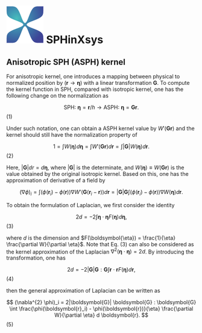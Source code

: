 # ![](../../assets/logo.png) SPHinXsys

## Anisotropic SPH (ASPH) kernel

For anisotropic kernel, one introduces a mapping between physical to normalized
position by $(\boldsymbol{r} \rightarrow \boldsymbol{\eta})$ with a linear transformation $\boldsymbol{G}$. 
To compute the kernel function in SPH, 
compared with isotropic kernel, one has the following change on the normalization as

$$ \text{SPH:} ~\boldsymbol{\eta} = \boldsymbol{r} / h \rightarrow \text{ASPH:} ~\boldsymbol{\eta} = \boldsymbol{G}\boldsymbol{r}.
$$ (1)

Under such notation, one can obtain a ASPH kernel value by $W'(\boldsymbol{G}\boldsymbol{r})$ and the kernel should still have the normalization property of 

$$
1 = \int W(\boldsymbol{\eta}) d \boldsymbol{\eta}
= \int W'(\boldsymbol{G}\boldsymbol{r}) d \boldsymbol{r} 
= \int |\boldsymbol{G}| W(\boldsymbol{\eta}) d \boldsymbol{r}. 
$$(2)

Here, $|\boldsymbol{G}| dr = d \boldsymbol{\eta}$, 
where $|\boldsymbol{G}|$ is the determinate, 
and $W(\boldsymbol{\eta}) \equiv W(\boldsymbol{G}\boldsymbol{r})$ is the value obtained
by the original isotropic kernel.
Based on this, one has the approximation of derivative of a field by

$$
(\nabla \phi)_i = \int \left(\phi(\boldsymbol{r}_i) - \phi(\boldsymbol{r})\right) \nabla W’(\boldsymbol{G}(\boldsymbol{r}_i - \boldsymbol{r})) 
d \boldsymbol{r}
=  |\boldsymbol{G}| \boldsymbol{G} 
\int \left(\phi(\boldsymbol{r}_i) - \phi(\boldsymbol{r})\right)
\nabla W(\boldsymbol{\eta}) 
d \boldsymbol{r}.
$$

To obtain the formulation of Laplacian, we first consider the identity

$$
2 d = -2 \int \boldsymbol{\eta} \cdot \boldsymbol{\eta} F(\boldsymbol{\eta}) d \boldsymbol{\eta},
$$(3)

where $d$ is the dimension and 
$F(\boldsymbol{\eta}) = \frac{1}{\eta} \frac{\partial W}{\partial \eta}$.
Note that Eq. (3) can also be considered as the kernel approximation of 
the Laplacian 
$\nabla^2 (\boldsymbol{\eta} \cdot \boldsymbol{\eta}) = 2 d$.
By introducing the transformation, one has 

$$
2 d = -2 |\boldsymbol{G}| \boldsymbol{G} : \boldsymbol{G} 
\int \boldsymbol{r} \cdot \boldsymbol{r} F(\boldsymbol{\eta}) d \boldsymbol{r},
$$(4)

then the general approximation of Laplacian can be written as

$$
(\nabla^{2} \phi)_i = 2|\boldsymbol{G}| \boldsymbol{G} : \boldsymbol{G} 
\int \frac{\phi(\boldsymbol{r}_i) - \phi(\boldsymbol{r})}{\eta} 
\frac{\partial W}{\partial \eta} d \boldsymbol{r}.
$$(5)
